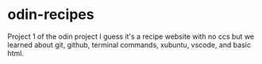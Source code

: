 # odin-recipes
Project 1 of the odin project
I guess it's a recipe website with no ccs but 
we learned about git, github, terminal commands, xubuntu,
vscode, and basic html.